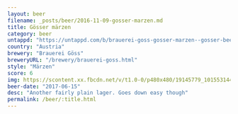 ```yaml
---
layout: beer
filename: _posts/beer/2016-11-09-gosser-marzen.md
title: Gösser märzen
category: beer
untappd: "https://untappd.com/b/brauerei-goss-gosser-marzen--gosser-beer/71980"
country: "Austria"
brewery: "Brauerei Göss"
breweryURL: "/brewery/brauerei-goss.html"
style: "Märzen"
score: 6
img: https://scontent.xx.fbcdn.net/v/t1.0-0/p480x480/19145779_10155314454433745_406515410682123558_n.jpg?_nc_cat=100&_nc_oc=AQltcZ9vJqqwUC51BQ24PXoD_6BHf82RJt_5DeD88Hayn98zDWOJ0WqwqUATu9owCUY&_nc_ht=scontent.xx&oh=fd10e7ac5ca3069c8e577795ee11893f&oe=5DEE34CF
beer-date: "2017-06-15"
desc: "Another fairly plain lager. Goes down easy though"
permalink: /beer/:title.html
---
```

